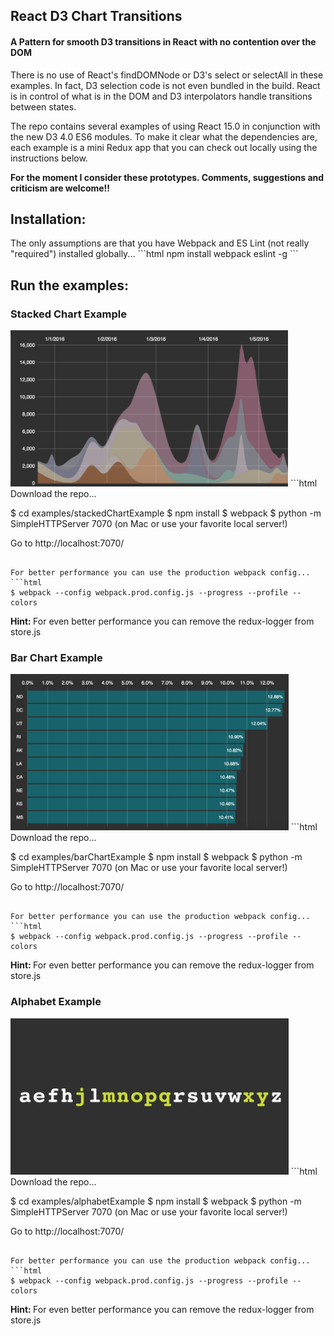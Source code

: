 <h2>React D3 Chart Transitions</h2>
<h4>A Pattern for smooth D3 transitions in React with no contention over the DOM</h4>

There is no use of React's findDOMNode or D3's select or selectAll in these examples. In fact, D3 selection code is not even bundled in the build. React is in control of what is in the DOM and D3 interpolators handle transitions between states.

The repo contains several examples of using React 15.0 in conjunction with the new D3 4.0 ES6 modules.  To make it clear what the dependencies are, each example is a mini Redux app that you can check out locally using the instructions below.

<strong>For the moment I consider these prototypes. Comments, suggestions and criticism are welcome!!</strong>

<h2>Installation:</h2>
The only assumptions are that you have Webpack and ES Lint (not really "required") installed globally...
```html
npm install webpack eslint -g
```

<h2>Run the examples:</h2>
<h3>Stacked Chart Example</h3>
<img src="README/stacked.png" height="250px"/>
```html
Download the repo...

$ cd examples/stackedChartExample
$ npm install
$ webpack
$ python -m SimpleHTTPServer 7070 (on Mac or use your favorite local server!)

Go to http://localhost:7070/
```

For better performance you can use the production webpack config...
```html
$ webpack --config webpack.prod.config.js --progress --profile --colors
```
<strong>Hint: </strong>For even better performance you can remove the redux-logger from store.js

<h3>Bar Chart Example</h3>
<img src="README/bar.png" height="250px"/>
```html
Download the repo...

$ cd examples/barChartExample
$ npm install
$ webpack
$ python -m SimpleHTTPServer 7070 (on Mac or use your favorite local server!)

Go to http://localhost:7070/
```

For better performance you can use the production webpack config...
```html
$ webpack --config webpack.prod.config.js --progress --profile --colors
```
<strong>Hint: </strong>For even better performance you can remove the redux-logger from store.js

<h3>Alphabet Example</h3>
<img src="README/alphabet.png" height="250px"/>
```html
Download the repo...

$ cd examples/alphabetExample
$ npm install
$ webpack
$ python -m SimpleHTTPServer 7070 (on Mac or use your favorite local server!)

Go to http://localhost:7070/
```

For better performance you can use the production webpack config...
```html
$ webpack --config webpack.prod.config.js --progress --profile --colors
```
<strong>Hint: </strong>For even better performance you can remove the redux-logger from store.js



